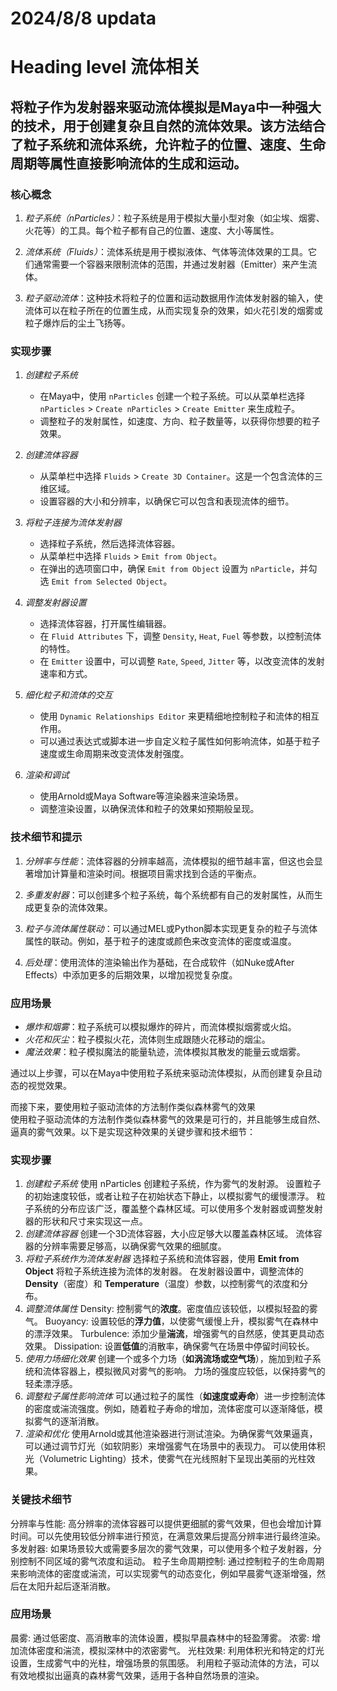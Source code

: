 # 2024/8/8 updata
# Heading level 流体相关

## 将粒子作为发射器来驱动流体模拟是Maya中一种强大的技术，用于创建复杂且自然的流体效果。该方法结合了粒子系统和流体系统，允许粒子的位置、速度、生命周期等属性直接影响流体的生成和运动。

### 核心概念

1. *粒子系统（nParticles）*：粒子系统是用于模拟大量小型对象（如尘埃、烟雾、火花等）的工具。每个粒子都有自己的位置、速度、大小等属性。

2. *流体系统（Fluids）*：流体系统是用于模拟液体、气体等流体效果的工具。它们通常需要一个容器来限制流体的范围，并通过发射器（Emitter）来产生流体。

3. *粒子驱动流体*：这种技术将粒子的位置和运动数据用作流体发射器的输入，使流体可以在粒子所在的位置生成，从而实现复杂的效果，如火花引发的烟雾或粒子爆炸后的尘土飞扬等。

### 实现步骤

1. *创建粒子系统*
   - 在Maya中，使用 `nParticles` 创建一个粒子系统。可以从菜单栏选择 `nParticles` > `Create nParticles` > `Create Emitter` 来生成粒子。
   - 调整粒子的发射属性，如速度、方向、粒子数量等，以获得你想要的粒子效果。

2. *创建流体容器*
   - 从菜单栏中选择 `Fluids` > `Create 3D Container`。这是一个包含流体的三维区域。
   - 设置容器的大小和分辨率，以确保它可以包含和表现流体的细节。

3. *将粒子连接为流体发射器*
   - 选择粒子系统，然后选择流体容器。
   - 从菜单栏中选择 `Fluids` > `Emit from Object`。
   - 在弹出的选项窗口中，确保 `Emit from Object` 设置为 `nParticle`，并勾选 `Emit from Selected Object`。

4. *调整发射器设置*
   - 选择流体容器，打开属性编辑器。
   - 在 `Fluid Attributes` 下，调整 `Density`, `Heat`, `Fuel` 等参数，以控制流体的特性。
   - 在 `Emitter` 设置中，可以调整 `Rate`, `Speed`, `Jitter` 等，以改变流体的发射速率和方式。

5. *细化粒子和流体的交互*
   - 使用 `Dynamic Relationships Editor` 来更精细地控制粒子和流体的相互作用。
   - 可以通过表达式或脚本进一步自定义粒子属性如何影响流体，如基于粒子速度或生命周期来改变流体发射强度。

6. *渲染和调试*
   - 使用Arnold或Maya Software等渲染器来渲染场景。
   - 调整渲染设置，以确保流体和粒子的效果如预期般呈现。

### 技术细节和提示

1. *分辨率与性能*：流体容器的分辨率越高，流体模拟的细节越丰富，但这也会显著增加计算量和渲染时间。根据项目需求找到合适的平衡点。

2. *多重发射器*：可以创建多个粒子系统，每个系统都有自己的发射属性，从而生成更复杂的流体效果。

3. *粒子与流体属性联动*：可以通过MEL或Python脚本实现更复杂的粒子与流体属性的联动。例如，基于粒子的速度或颜色来改变流体的密度或温度。

4. *后处理*：使用流体的渲染输出作为基础，在合成软件（如Nuke或After Effects）中添加更多的后期效果，以增加视觉复杂度。

### 应用场景

- *爆炸和烟雾*：粒子系统可以模拟爆炸的碎片，而流体模拟烟雾或火焰。
- *火花和灰尘*：粒子模拟火花，流体则生成跟随火花移动的烟尘。
- *魔法效果*：粒子模拟魔法的能量轨迹，流体模拟其散发的能量云或烟雾。

通过以上步骤，可以在Maya中使用粒子系统来驱动流体模拟，从而创建复杂且动态的视觉效果。

而接下来，要使用粒子驱动流体的方法制作类似森林雾气的效果<br>
使用粒子驱动流体的方法制作类似森林雾气的效果是可行的，并且能够生成自然、逼真的雾气效果。以下是实现这种效果的关键步骤和技术细节：

### 实现步骤
1. *创建粒子系统*
使用 nParticles 创建粒子系统，作为雾气的发射源。
设置粒子的初始速度较低，或者让粒子在初始状态下静止，以模拟雾气的缓慢漂浮。
粒子系统的分布应该广泛，覆盖整个森林区域。可以使用多个发射器或调整发射器的形状和尺寸来实现这一点。
2. *创建流体容器*
创建一个3D流体容器，大小应足够大以覆盖森林区域。
流体容器的分辨率需要足够高，以确保雾气效果的细腻度。
3. *将粒子系统作为流体发射器*
选择粒子系统和流体容器，使用 **Emit from Object** 将粒子系统连接为流体的发射器。
在发射器设置中，调整流体的 **Density**（密度）和 **Temperature**（温度）参数，以控制雾气的浓度和分布。
4. *调整流体属性*
Density: 控制雾气的**浓度**。密度值应该较低，以模拟轻盈的雾气。
Buoyancy: 设置较低的**浮力值**，以使雾气缓慢上升，模拟雾气在森林中的漂浮效果。
Turbulence: 添加少量**湍流**，增强雾气的自然感，使其更具动态效果。
Dissipation: 设置**低值**的消散率，确保雾气在场景中停留时间较长。
5. *使用力场细化效果*
创建一个或多个力场（**如涡流场或空气场**），施加到粒子系统和流体容器上，模拟微风对雾气的影响。
力场的强度应较低，以保持雾气的轻柔漂浮感。
6. *调整粒子属性影响流体*
可以通过粒子的属性（**如速度或寿命**）进一步控制流体的密度或湍流强度。例如，随着粒子寿命的增加，流体密度可以逐渐降低，模拟雾气的逐渐消散。
7. *渲染和优化*
使用Arnold或其他渲染器进行测试渲染。为确保雾气效果逼真，可以通过调节灯光（如软阴影）来增强雾气在场景中的表现力。
可以使用体积光（Volumetric Lighting）技术，使雾气在光线照射下呈现出美丽的光柱效果。
### 关键技术细节
分辨率与性能: 高分辨率的流体容器可以提供更细腻的雾气效果，但也会增加计算时间。可以先使用较低分辨率进行预览，在满意效果后提高分辨率进行最终渲染。
多发射器: 如果场景较大或需要多层次的雾气效果，可以使用多个粒子发射器，分别控制不同区域的雾气浓度和运动。
粒子生命周期控制: 通过控制粒子的生命周期来影响流体的密度或湍流，可以实现雾气的动态变化，例如早晨雾气逐渐增强，然后在太阳升起后逐渐消散。
### 应用场景
晨雾: 通过低密度、高消散率的流体设置，模拟早晨森林中的轻盈薄雾。
浓雾: 增加流体密度和湍流，模拟深林中的浓密雾气。
光柱效果: 利用体积光和特定的灯光设置，生成雾气中的光柱，增强场景的氛围感。
利用粒子驱动流体的方法，可以有效地模拟出逼真的森林雾气效果，适用于各种自然场景的渲染。
